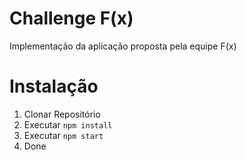 # Challenge F(x)
Implementação da aplicação proposta pela equipe F(x)

# Instalação
1. Clonar Repositório
2. Executar `npm install`
3. Executar `npm start`
4. Done
